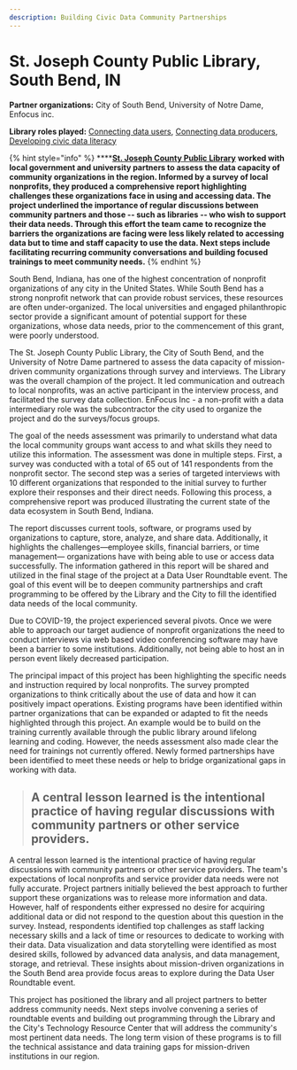 ```yaml
---
description: Building Civic Data Community Partnerships
---
```


# St. Joseph County Public Library, South Bend, IN

**Partner organizations:** City of South Bend, University of Notre Dame, Enfocus inc.

**Library roles played:** [Connecting data users](../library-roles/connecting-data-users.md), [Connecting data producers](../library-roles/connecting-data-producers.md), [Developing civic data literacy](../library-roles/developing-civic-data-literacy.md)

{% hint style="info" %}
****[**St. Joseph County Public Library**](https://sjcpl.org/locations/) **worked with local government and university partners to assess the data capacity of community organizations in the region. Informed by a survey of local nonprofits, they produced a comprehensive report highlighting challenges these organizations face in using and accessing data. The project underlined the importance of regular discussions between community partners and those -- such as libraries -- who wish to support their data needs. Through this effort the team came to recognize the barriers the organizations are facing were less likely related to accessing data but to time and staff capacity to use the data.  Next steps include facilitating recurring community conversations and building focused trainings to meet community needs.**&#x20;
{% endhint %}

South Bend, Indiana, has one of the highest concentration of nonprofit organizations of any city in the United States. While South Bend has a strong nonprofit network that can provide robust services, these resources are often under-organized. The local universities and engaged philanthropic sector provide a significant amount of potential support for these organizations, whose data needs, prior to the commencement of this grant, were poorly understood.

The St. Joseph County Public Library, the City of South Bend, and the University of Notre Dame partnered to assess the data capacity of mission-driven community organizations through survey and interviews. The Library was the overall champion of the project. It led communication and outreach to local nonprofits, was an active participant in the interview process, and facilitated the survey data collection. EnFocus Inc - a non-profit with a data intermediary role was the subcontractor the city used to organize the project and do the surveys/focus groups.

The goal of the needs assessment was primarily to understand what data the local community groups want access to and what skills they need to utilize this information. The assessment was done in multiple steps. First, a survey was conducted with a total of 65 out of 141 respondents from the nonprofit sector. The second step was a series of targeted interviews with 10 different organizations that responded to the initial survey to further explore their responses and their direct needs. Following this process, a comprehensive report was produced illustrating the current state of the data ecosystem in South Bend, Indiana.

The report discusses current tools, software, or programs used by organizations to capture, store, analyze, and share data. Additionally, it highlights the challenges—employee skills, financial barriers, or time management— organizations have with being able to use or access data successfully. The information gathered in this report will be shared and utilized in the final stage of the project at a Data User Roundtable event. The goal of this event will be to deepen community partnerships and craft programming to be offered by the Library and the City to fill the identified data needs of the local community.

Due to COVID-19, the project experienced several pivots. Once we were able to approach our target audience of nonprofit organizations the need to conduct interviews via web based video conferencing software may have been a barrier to some institutions. Additionally, not being able to host an in person event likely decreased participation.

The principal impact of this project has been highlighting the specific needs and instruction required by local nonprofits. The survey prompted organizations to think critically about the use of data and how it can positively impact operations. Existing programs have been identified within partner organizations that can be expanded or adapted to fit the needs highlighted through this project. An example would be to build on the training currently available through the public library around lifelong learning and coding. However, the needs assessment also made clear the need for trainings not currently offered. Newly formed partnerships have been identified to meet these needs or help to bridge organizational gaps in working with data.&#x20;

> ## A central lesson learned is the intentional practice of having regular discussions with community partners or other service providers.&#x20;

A central lesson learned is the intentional practice of having regular discussions with community partners or other service providers. The team's expectations of local nonprofits and service provider data needs were not fully accurate. Project partners initially believed the best approach to further support these organizations was to release more information and data. However, half of respondents either expressed no desire for acquiring additional data or did not respond to the question about this question in the survey. Instead, respondents identified top challenges as staff lacking necessary skills and a lack of time or resources to dedicate to working with their data. Data visualization and data storytelling were identified as most desired skills, followed by advanced data analysis, and data management, storage, and retrieval. These insights about mission-driven organizations in the South Bend area provide focus areas to explore during the Data User Roundtable event.

This project has positioned the library and all project partners to better address community needs. Next steps involve convening a series of roundtable events and building out programming through the Library and the City's Technology Resource Center that will address the community's most pertinent data needs. The long term vision of these programs is to fill the technical assistance and data training gaps for mission-driven institutions in our region.
